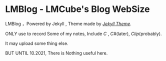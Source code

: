 # LMBlog - LMCube's Blog WebSize

LMBlog ，Powered by Jekyll , Theme made by [*Jekyll Theme*](http://jekyllthemes.org/).

ONLY use to record Some of my notes, Include *C* , *C#*(later), *Clip*(probably).

It may upload some thing else.

BUT UNTIL 10.2021, There is Nothing useful here.

